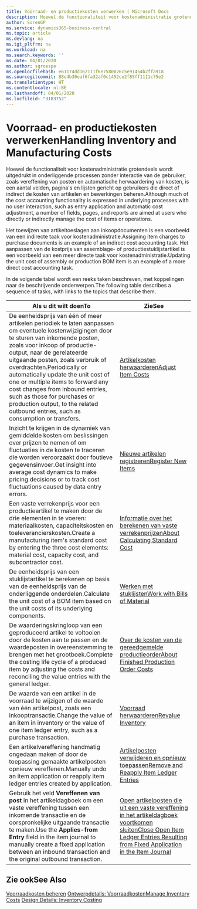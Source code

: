 ```yaml
---
title: Voorraad- en productiekosten verwerken | Microsoft Docs
description: Hoewel de functionaliteit voor kostenadministratie grotendeels wordt uitgedrukt in onderliggende processen zonder interactie van de gebruiker, zoals vereffening van posten en automatische herwaardering van kosten, is een aantal velden, pagina's en lijsten gericht op gebruikers die direct of indirect de kosten van artikelen en bewerkingen beheren.
author: SorenGP
ms.service: dynamics365-business-central
ms.topic: article
ms.devlang: na
ms.tgt_pltfrm: na
ms.workload: na
ms.search.keywords: ''
ms.date: 04/01/2020
ms.author: sgroespe
ms.openlocfilehash: e61174dd162111f6e7580026c5e91454b2ffa918
ms.sourcegitcommit: 88e4b30eaf6fa32af0c1452ce2f85ff1111c75e2
ms.translationtype: HT
ms.contentlocale: nl-BE
ms.lasthandoff: 04/01/2020
ms.locfileid: "3183752"
---
```

# <a name="handling-inventory-and-manufacturing-costs"></a><span data-ttu-id="d5418-103">Voorraad- en productiekosten verwerken</span><span class="sxs-lookup"><span data-stu-id="d5418-103">Handling Inventory and Manufacturing Costs</span></span>
<span data-ttu-id="d5418-104">Hoewel de functionaliteit voor kostenadministratie grotendeels wordt uitgedrukt in onderliggende processen zonder interactie van de gebruiker, zoals vereffening van posten en automatische herwaardering van kosten, is een aantal velden, pagina's en lijsten gericht op gebruikers die direct of indirect de kosten van artikelen en bewerkingen beheren.</span><span class="sxs-lookup"><span data-stu-id="d5418-104">Although much of the cost accounting functionality is expressed in underlying processes with no user interaction, such as entry application and automatic cost adjustment, a number of fields, pages, and reports are aimed at users who directly or indirectly manage the cost of items or operations.</span></span>  

 <span data-ttu-id="d5418-105">Het toewijzen van artikeltoeslagen aan inkoopdocumenten is een voorbeeld van een indirecte taak voor kostenadministratie.</span><span class="sxs-lookup"><span data-stu-id="d5418-105">Assigning item charges to purchase documents is an example of an indirect cost accounting task.</span></span> <span data-ttu-id="d5418-106">Het aanpassen van de kostprijs van assemblage- of productiestuklijstartikel is een voorbeeld van een meer directe taak voor kostenadministratie.</span><span class="sxs-lookup"><span data-stu-id="d5418-106">Updating the unit cost of assembly or production BOM item is an example of a more direct cost accounting task.</span></span>  

 <span data-ttu-id="d5418-107">In de volgende tabel wordt een reeks taken beschreven, met koppelingen naar de beschrijvende onderwerpen.</span><span class="sxs-lookup"><span data-stu-id="d5418-107">The following table describes a sequence of tasks, with links to the topics that describe them.</span></span>   

|<span data-ttu-id="d5418-108">**Als u dit wilt doen**</span><span class="sxs-lookup"><span data-stu-id="d5418-108">**To**</span></span>|<span data-ttu-id="d5418-109">**Zie**</span><span class="sxs-lookup"><span data-stu-id="d5418-109">**See**</span></span>|  
|------------|-------------|  
|<span data-ttu-id="d5418-110">De eenheidsprijs van één of meer artikelen periodiek te laten aanpassen om eventuele kostenwijzigingen door te sturen van inkomende posten, zoals voor inkoop of productie-output, naar de gerelateerde uitgaande posten, zoals verbruik of overdrachten.</span><span class="sxs-lookup"><span data-stu-id="d5418-110">Periodically or automatically update the unit cost of one or multiple items to forward any cost changes from inbound entries, such as those for purchases or production output, to the related outbound entries, such as consumption or transfers.</span></span>|[<span data-ttu-id="d5418-111">Artikelkosten herwaarderen</span><span class="sxs-lookup"><span data-stu-id="d5418-111">Adjust Item Costs</span></span>](inventory-how-adjust-item-costs.md)|  
|<span data-ttu-id="d5418-112">Inzicht te krijgen in de dynamiek van gemiddelde kosten om beslissingen over prijzen te nemen of om fluctuaties in de kosten te traceren die worden veroorzaakt door foutieve gegevensinvoer.</span><span class="sxs-lookup"><span data-stu-id="d5418-112">Get insight into average cost dynamics to make pricing decisions or to track cost fluctuations caused by data entry errors.</span></span>|[<span data-ttu-id="d5418-113">Nieuwe artikelen registreren</span><span class="sxs-lookup"><span data-stu-id="d5418-113">Register New Items</span></span>](inventory-how-register-new-items.md)|  
|<span data-ttu-id="d5418-114">Een vaste verrekenprijs voor een productieartikel te maken door de drie elementen in te voeren: materiaalkosten, capaciteitskosten en toeleverancierskosten.</span><span class="sxs-lookup"><span data-stu-id="d5418-114">Create a manufacturing item's standard cost by entering the three cost elements: material cost, capacity cost, and subcontractor cost.</span></span>|[<span data-ttu-id="d5418-115">Informatie over het berekenen van vaste verrekenprijzen</span><span class="sxs-lookup"><span data-stu-id="d5418-115">About Calculating Standard Cost</span></span>](finance-about-calculating-standard-cost.md)|  
|<span data-ttu-id="d5418-116">De eenheidsprijs van een stuklijstartikel te berekenen op basis van de eenheidsprijs van de onderliggende onderdelen.</span><span class="sxs-lookup"><span data-stu-id="d5418-116">Calculate the unit cost of a BOM item based on the unit costs of its underlying components.</span></span>|[<span data-ttu-id="d5418-117">Werken met stuklijsten</span><span class="sxs-lookup"><span data-stu-id="d5418-117">Work with Bills of Material</span></span>](inventory-how-work-BOMs.md)|  
|<span data-ttu-id="d5418-118">De waarderingskringloop van een geproduceerd artikel te voltooien door de kosten aan te passen en de waardeposten in overeenstemming te brengen met het grootboek.</span><span class="sxs-lookup"><span data-stu-id="d5418-118">Complete the costing life cycle of a produced item by adjusting the costs and reconciling the value entries with the general ledger.</span></span>|[<span data-ttu-id="d5418-119">Over de kosten van de gereedgemelde productieorder</span><span class="sxs-lookup"><span data-stu-id="d5418-119">About Finished Production Order Costs</span></span>](finance-about-finished-production-order-costs.md)|  
|<span data-ttu-id="d5418-120">De waarde van een artikel in de voorraad te wijzigen of de waarde van één artikelpost, zoals een inkooptransactie.</span><span class="sxs-lookup"><span data-stu-id="d5418-120">Change the value of an item in inventory or the value of one item ledger entry, such as a purchase transaction.</span></span>|[<span data-ttu-id="d5418-121">Voorraad herwaarderen</span><span class="sxs-lookup"><span data-stu-id="d5418-121">Revalue Inventory</span></span>](inventory-how-revalue-inventory.md)|
|<span data-ttu-id="d5418-122">Een artikelvereffening handmatig ongedaan maken of door de toepassing gemaakte artikelposten opnieuw vereffenen.</span><span class="sxs-lookup"><span data-stu-id="d5418-122">Manually undo an item application or reapply item ledger entries created by application.</span></span>|[<span data-ttu-id="d5418-123">Artikelposten verwijderen en opnieuw toepassen</span><span class="sxs-lookup"><span data-stu-id="d5418-123">Remove and Reapply Item Ledger Entries</span></span>](finance-how-to-remove-and-reapply-item-entries.md)|  
|<span data-ttu-id="d5418-124">Gebruik het veld **Vereffenen van post** in het artikeldagboek om een vaste vereffening tussen een inkomende transactie en de oorspronkelijke uitgaande transactie te maken.</span><span class="sxs-lookup"><span data-stu-id="d5418-124">Use the **Applies-from Entry** field in the item journal to manually create a fixed application between an inbound transaction and the original outbound transaction.</span></span>|[<span data-ttu-id="d5418-125">Open artikelposten die uit een vaste vereffening in het artikeldagboek voortkomen sluiten</span><span class="sxs-lookup"><span data-stu-id="d5418-125">Close Open Item Ledger Entries Resulting from Fixed Application in the Item Journal</span></span>](finance-how-to-close-open-item-ledger-entries-resulting-from-fixed-application-in-the-item-journal.md)|  

## <a name="see-also"></a><span data-ttu-id="d5418-126">Zie ook</span><span class="sxs-lookup"><span data-stu-id="d5418-126">See Also</span></span>  
<span data-ttu-id="d5418-127">[Voorraadkosten beheren](finance-manage-inventory-costs.md)
[Ontwerpdetails: Voorraadkosten](design-details-inventory-costing.md)</span><span class="sxs-lookup"><span data-stu-id="d5418-127">[Manage Inventory Costs](finance-manage-inventory-costs.md)
[Design Details: Inventory Costing](design-details-inventory-costing.md)</span></span>
